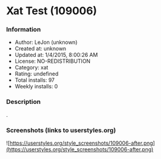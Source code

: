 # Xat Test (109006)

### Information
- Author: LeJon (unknown)
- Created at: unknown
- Updated at: 1/4/2015, 8:00:26 AM
- License: NO-REDISTRIBUTION
- Category: xat
- Rating: undefined
- Total installs: 97
- Weekly installs: 0


### Description
.


### Screenshots (links to userstyles.org)
![https://userstyles.org/style_screenshots/109006-after.png](https://userstyles.org/style_screenshots/109006-after.png)


